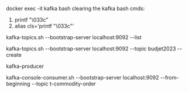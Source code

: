 docker exec -it kafka bash
clearing the kafka bash cmds:
  1) printf "\033c"
  2) alias cls='printf "\033c"'

kafka-topics.sh --bootstrap-server localhost:9092 --list

kafka-topics.sh --bootstrap-server localhost:9092 --topic budjet2023 --create

kafka-producer

kafka-console-consumer.sh --bootstrap-server localhost:9092 --from-beginning --topic t-commodity-order

